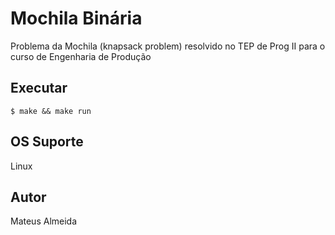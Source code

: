 # Mochila Binária

Problema da Mochila (knapsack problem) resolvido no TEP de Prog II para o curso de Engenharia de Produção

## Executar

```$ make && make run```

## OS Suporte

Linux

## Autor

Mateus Almeida
